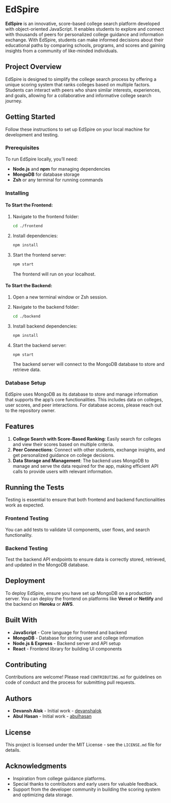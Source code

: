# EdSpire

**EdSpire** is an innovative, score-based college search platform developed with object-oriented JavaScript. It enables students to explore and connect with thousands of peers for personalized college guidance and information exchange. With EdSpire, students can make informed decisions about their educational paths by comparing schools, programs, and scores and gaining insights from a community of like-minded individuals.

## Project Overview

EdSpire is designed to simplify the college search process by offering a unique scoring system that ranks colleges based on multiple factors. Students can interact with peers who share similar interests, experiences, and goals, allowing for a collaborative and informative college search journey.

## Getting Started

Follow these instructions to set up EdSpire on your local machine for development and testing.

### Prerequisites

To run EdSpire locally, you’ll need:

- **Node.js** and **npm** for managing dependencies
- **MongoDB** for database storage
- **Zsh** or any terminal for running commands

### Installing

#### To Start the Frontend:

1. Navigate to the frontend folder:

   ```bash
   cd ./frontend
   ```

2. Install dependencies:

   ```bash
   npm install
   ```

3. Start the frontend server:

   ```bash
   npm start
   ```

   The frontend will run on your localhost.

#### To Start the Backend:

1. Open a new terminal window or Zsh session.
2. Navigate to the backend folder:

   ```bash
   cd ./backend
   ```

3. Install backend dependencies:

   ```bash
   npm install
   ```

4. Start the backend server:

   ```bash
   npm start
   ```

   The backend server will connect to the MongoDB database to store and retrieve data.

### Database Setup

EdSpire uses MongoDB as its database to store and manage information that supports the app’s core functionalities. This includes data on colleges, user scores, and peer interactions. For database access, please reach out to the repository owner.

## Features

1. **College Search with Score-Based Ranking**: Easily search for colleges and view their scores based on multiple criteria.
2. **Peer Connections**: Connect with other students, exchange insights, and get personalized guidance on college decisions.
3. **Data Storage and Management**: The backend uses MongoDB to manage and serve the data required for the app, making efficient API calls to provide users with relevant information.

## Running the Tests

Testing is essential to ensure that both frontend and backend functionalities work as expected. 

### Frontend Testing

You can add tests to validate UI components, user flows, and search functionality.

### Backend Testing

Test the backend API endpoints to ensure data is correctly stored, retrieved, and updated in the MongoDB database.

## Deployment

To deploy EdSpire, ensure you have set up MongoDB on a production server. You can deploy the frontend on platforms like **Vercel** or **Netlify** and the backend on **Heroku** or **AWS**.

## Built With

- **JavaScript** - Core language for frontend and backend
- **MongoDB** - Database for storing user and college information
- **Node.js & Express** - Backend server and API setup
- **React** - Frontend library for building UI components

## Contributing

Contributions are welcome! Please read `CONTRIBUTING.md` for guidelines on code of conduct and the process for submitting pull requests.

## Authors

- **Devansh Alok** - Initial work - [devanshalok](https://github.com/devanshalok)
- **Abul Hasan** - Initial work - [abulhasan](https://github.com/abulhasan)

## License

This project is licensed under the MIT License - see the `LICENSE.md` file for details.

## Acknowledgments

- Inspiration from college guidance platforms.
- Special thanks to contributors and early users for valuable feedback.
- Support from the developer community in building the scoring system and optimizing data storage.
